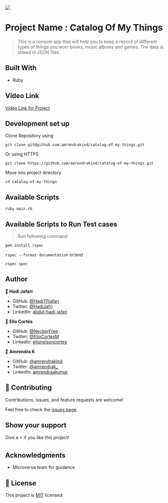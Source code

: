 ![](https://img.shields.io/badge/Microverse-blueviolet)

# Project Name : Catalog Of My Things

> This is a console app that will help you to keep a record of different types of things you won: books, music albums and games. The data is stored in JSON files.

## Built With

- Ruby

## Video Link

[Video Link for Project](https://drive.google.com/file/d/1BTrB2a6VURauMWX87LerCRGh_hJlQqGQ/view?usp=sharing)

## Development set up

Clone Repository using

`git clone git@github.com:amrendrakind/catalog-of-my-things.git`

Or using HTTPS

`git clone https://github.com/amrendrakind/catalog-of-my-things.git`

Move into project directory

`cd catalog-of-my-things`

## Available Scripts

`ruby main.rb`

## Available Scripts to Run Test cases

>Run following command

`gem install rspec`

`rspec --format documentation` or/and

`rspec spec`

## Author

👤 **Hadi Jafari**

- GitHub: [@Hadi111jafari](https://github.com/Hadi111jafari)
- Twitter: [@HadiJafri](https://twitter.com/HadiJaf62814146)
- LinkedIn: [abdul-hadi-jafari](https://linkedin.com/in/abdul-hadi-jafari)

👤 **Elio Cortés**

- GitHub: [@NeckerFree](https://github.com/NeckerFree)
- Twitter: [@ElioCortesM](https://twitter.com/ElioCortesM)
- LinkedIn: [elionelsoncortes](https://www.linkedin.com/in/elionelsoncortes/)

👤 **Amrendra K**

- GitHub: [@amrendrakind](https://github.com/amrendrakind)
- Twitter: [@amrendrak_](https://twitter.com/amrendrak_)
- LinkedIn: [amrendraakumar](https://linkedin.com/in/amrendraakumar)

## 🤝 Contributing

Contributions, issues, and feature requests are welcome!

Feel free to check the [issues page](https://github.com/amrendrakind/catalog-of-my-things/issues).

## Show your support

Give a ⭐️ if you like this project!

## Acknowledgments

- Microverse team for guidance

## 📝 License

This project is [MIT](./MIT.md) licensed.
